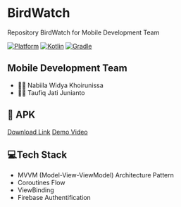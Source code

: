 # BirdWatch

Repository BirdWatch for Mobile Development Team

<a href="http://developer.android.com/index.html"><img alt="Platform" src="https://img.shields.io/badge/platform-Android-green.svg"></a>
<a href="http://kotlinlang.org"><img alt="Kotlin" src="https://img.shields.io/badge/kotlin-1.9.20-blue.svg"></a>
<a href="https://developer.android.com/studio/releases/gradle-plugin"><img alt="Gradle" src="https://img.shields.io/badge/gradle-8.6-yellow.svg"></a>

## Mobile Development Team
 - 👩‍💻 Nabiila Widya Khoirunissa
 - 👨‍💻 Taufiq Jati Junianto

## 📱 APK
[Download Link](https://drive.google.com/file/d/1KsUIeYPfXDImbUZhm7MShyoXXbtxLBhQ/view?usp=drive_link)
[Demo Video](https://drive.google.com/file/d/1Ca1rthCNRgjV_4cWMPLWWtW2X5R6guJA/view?usp=drive_link)

## 💻Tech Stack
- MVVM (Model-View-ViewModel) Architecture Pattern
- Coroutines Flow
- ViewBinding
- Firebase Authentification
